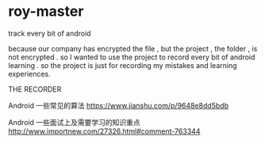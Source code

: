 # roy-master
track every bit of android 

because our company has encrypted the file , but the project , the folder , is not encrypted . so I wanted to use the project to record every
bit of android learning . so the project is just for recording my mistakes and learning experiences.


THE RECORDER

Android 一些常见的算法
https://www.jianshu.com/p/9648e8dd5bdb

Android 一些面试上及需要学习的知识重点
http://www.importnew.com/27326.html#comment-763344
